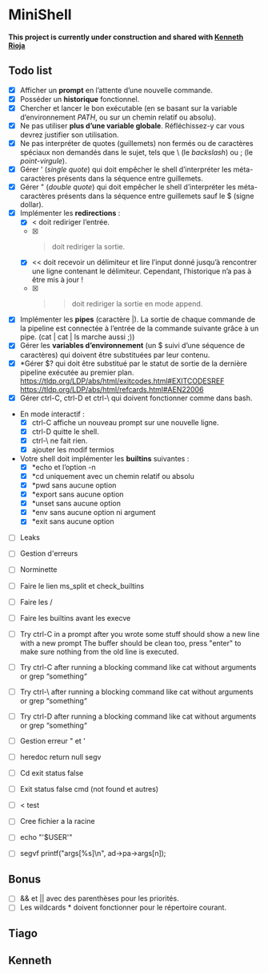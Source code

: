 # MiniShell

**This project is currently under construction and shared with [Kenneth Rioja](https://github.com/kennethrioja)**

## Todo list
- [x] Afficher un **prompt** en l’attente d’une nouvelle commande.
- [x] Posséder un **historique** fonctionnel.
- [x] Chercher et lancer le bon exécutable (en se basant sur la variable d’environnement *PATH*, ou sur un chemin relatif ou absolu).
- [x] Ne pas utiliser **plus d’une variable globale**. Réfléchissez-y car vous devrez justifier son utilisation.
- [x] Ne pas interpréter de quotes (guillemets) non fermés ou de caractères spéciaux non demandés dans le sujet, tels que \ (le *backslash*) ou ; (le *point-virgule*).
- [x] Gérer ’ (*single quote*) qui doit empêcher le shell d’interpréter les méta-caractères présents dans la séquence entre guillemets.
- [x] Gérer " (*double quote*) qui doit empêcher le shell d’interpréter les méta-caractères présents dans la séquence entre guillemets sauf le $ (signe dollar).
- [x] Implémenter les **redirections** :
    - [x] < doit rediriger l’entrée.
    - [x] > doit rediriger la sortie.
    - [x] << doit recevoir un délimiteur et lire l’input donné jusqu’à rencontrer une ligne
contenant le délimiteur. Cependant, l’historique n’a pas à être mis à jour !
    - [x] >> doit rediriger la sortie en mode append.
- [x] Implémenter les **pipes** (caractère |). La sortie de chaque commande de la pipeline est connectée à l’entrée de la commande suivante grâce à un pipe. (cat | cat | ls marche aussi ;))
- [x] Gérer les **variables d’environnement** (un $ suivi d’une séquence de caractères) qui doivent être substituées par leur contenu.
- [x] *Gérer $? qui doit être substitué par le statut de sortie de la dernière pipeline exécutée au premier plan.
 https://tldp.org/LDP/abs/html/exitcodes.html#EXITCODESREF
 https://tldp.org/LDP/abs/html/refcards.html#AEN22006
- [x] Gérer ctrl-C, ctrl-D et ctrl-\ qui doivent fonctionner comme dans bash.
- En mode interactif :
    - [x] ctrl-C affiche un nouveau prompt sur une nouvelle ligne.
    - [x] ctrl-D quitte le shell.
    - [x] ctrl-\ ne fait rien.
    - [x] ajouter les modif termios
- Votre shell doit implémenter les **builtins** suivantes :
    - [x] *echo et l’option -n
    - [x] *cd uniquement avec un chemin relatif ou absolu
    - [x] *pwd sans aucune option
    - [x] *export sans aucune option
    - [x] *unset sans aucune option
    - [x] *env sans aucune option ni argument
    - [x] *exit sans aucune option

- [ ] Leaks
- [ ] Gestion d'erreurs
- [ ] Norminette
- [ ] Faire le lien ms_split et check_builtins
- [ ] Faire les /
- [ ] Faire les builtins avant les execve
- [ ] Try ctrl-C in a prompt after you wrote some stuff should show a new line with a new prompt
 The buffer should be clean too, press "enter" to make sure nothing from the old line is executed.
- [ ] Try ctrl-C after running a blocking command like cat without arguments or grep “something“
- [ ] Try ctrl-\ after running a blocking command like cat without arguments or grep “something“
- [ ] Try ctrl-D after running a blocking command like cat without arguments or grep “something“
- [ ] Gestion erreur " et '
- [ ] heredoc return null segv
- [ ] Cd exit status false
- [ ] Exit status false cmd  (not found et autres)
- [ ] <<lol cat > test
- [ ] Cree fichier a la racine
- [ ] echo "'$USER'"

- [ ]  segvf printf("args[%s]\n", ad->pa->args[n]);


## Bonus
- [ ] && et || avec des parenthèses pour les priorités.
- [ ] Les wildcards * doivent fonctionner pour le répertoire courant.

## Tiago

## Kenneth

